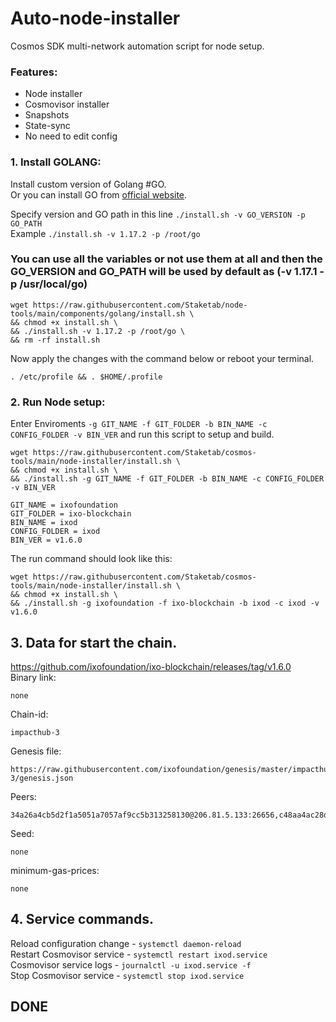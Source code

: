 # Auto-node-installer
Cosmos SDK multi-network automation script for node setup.  
### Features:  
- Node installer
- Cosmovisor installer
- Snapshots
- State-sync
- No need to edit config

### 1. Install GOLANG:
Install custom version of Golang #GO.  
Or you can install GO from [official website](https://golang.org/doc/install).  

Specify version and GO path in this line `./install.sh -v GO_VERSION -p GO_PATH`  
Example `./install.sh -v 1.17.2 -p /root/go`  

### You can use all the variables or not use them at all and then the GO_VERSION and GO_PATH will be used by default as (-v 1.17.1 -p /usr/local/go)  

```
wget https://raw.githubusercontent.com/Staketab/node-tools/main/components/golang/install.sh \
&& chmod +x install.sh \
&& ./install.sh -v 1.17.2 -p /root/go \
&& rm -rf install.sh
```
Now apply the changes with the command below or reboot your terminal.  
```
. /etc/profile && . $HOME/.profile
```

### 2. Run Node setup:
Enter Enviroments `-g GIT_NAME -f GIT_FOLDER -b BIN_NAME -c CONFIG_FOLDER -v BIN_VER` and run this script to setup and build.  
```
wget https://raw.githubusercontent.com/Staketab/cosmos-tools/main/node-installer/install.sh \
&& chmod +x install.sh \
&& ./install.sh -g GIT_NAME -f GIT_FOLDER -b BIN_NAME -c CONFIG_FOLDER -v BIN_VER
```
`GIT_NAME = ixofoundation`  
`GIT_FOLDER = ixo-blockchain`  
`BIN_NAME = ixod`  
`CONFIG_FOLDER = ixod`  
`BIN_VER = v1.6.0`

The run command should look like this:
```
wget https://raw.githubusercontent.com/Staketab/cosmos-tools/main/node-installer/install.sh \
&& chmod +x install.sh \
&& ./install.sh -g ixofoundation -f ixo-blockchain -b ixod -c ixod -v v1.6.0
```

## 3. Data for start the chain. 
https://github.com/ixofoundation/ixo-blockchain/releases/tag/v1.6.0  
Binary link:
```
none
```
Chain-id:
```
impacthub-3
```  
Genesis file:
```
https://raw.githubusercontent.com/ixofoundation/genesis/master/impacthub-3/genesis.json
```
Peers:
```
34a26a4cb5d2f1a5051a7057af9cc5b313258130@206.81.5.133:26656,c48aa4ac28d33f874f1884e04e2e60ce7f724709@176.9.80.46:36656,cbe8c6a5a77f861db8edb1426b734f2cf1fa4020@18.166.133.210:26656,36e4738c7efcf353d3048e5e6073406d045bae9d@80.64.208.42:26656,f0d4546fa5e0c2d84a4244def186b9da3c12ba1a@46.166.138.214:26656,c95af93f0386f8e19e65997262c9f874d1901dc5@18.163.242.188:26656
```
Seed:
```
none
```
minimum-gas-prices:
```
none
```

## 4. Service commands.
Reload configuration change - `systemctl daemon-reload`  
Restart Cosmovisor service - `systemctl restart ixod.service`  
Cosmovisor service logs - `journalctl -u ixod.service -f`  
Stop Cosmovisor service - `systemctl stop ixod.service`  

## DONE
